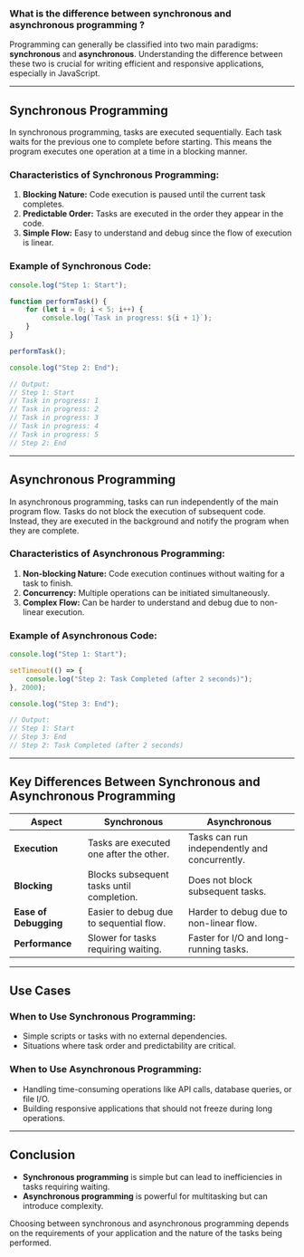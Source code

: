 ### **What is the difference between synchronous and asynchronous programming ?**

Programming can generally be classified into two main paradigms: **synchronous** and **asynchronous**. Understanding the difference between these two is crucial for writing efficient and responsive applications, especially in JavaScript.

---

## Synchronous Programming

In synchronous programming, tasks are executed sequentially. Each task waits for the previous one to complete before starting. This means the program executes one operation at a time in a blocking manner.

### Characteristics of Synchronous Programming:
1. **Blocking Nature:** Code execution is paused until the current task completes.
2. **Predictable Order:** Tasks are executed in the order they appear in the code.
3. **Simple Flow:** Easy to understand and debug since the flow of execution is linear.

### Example of Synchronous Code:
```javascript
console.log("Step 1: Start");

function performTask() {
    for (let i = 0; i < 5; i++) {
        console.log(`Task in progress: ${i + 1}`);
    }
}

performTask();

console.log("Step 2: End");

// Output:
// Step 1: Start
// Task in progress: 1
// Task in progress: 2
// Task in progress: 3
// Task in progress: 4
// Task in progress: 5
// Step 2: End
```

---

## Asynchronous Programming

In asynchronous programming, tasks can run independently of the main program flow. Tasks do not block the execution of subsequent code. Instead, they are executed in the background and notify the program when they are complete.

### Characteristics of Asynchronous Programming:
1. **Non-blocking Nature:** Code execution continues without waiting for a task to finish.
2. **Concurrency:** Multiple operations can be initiated simultaneously.
3. **Complex Flow:** Can be harder to understand and debug due to non-linear execution.

### Example of Asynchronous Code:
```javascript
console.log("Step 1: Start");

setTimeout(() => {
    console.log("Step 2: Task Completed (after 2 seconds)");
}, 2000);

console.log("Step 3: End");

// Output:
// Step 1: Start
// Step 3: End
// Step 2: Task Completed (after 2 seconds)
```

---

## Key Differences Between Synchronous and Asynchronous Programming

| **Aspect**            | **Synchronous**                              | **Asynchronous**                              |
|-----------------------|----------------------------------------------|----------------------------------------------|
| **Execution**         | Tasks are executed one after the other.     | Tasks can run independently and concurrently. |
| **Blocking**          | Blocks subsequent tasks until completion.   | Does not block subsequent tasks.             |
| **Ease of Debugging** | Easier to debug due to sequential flow.     | Harder to debug due to non-linear flow.       |
| **Performance**       | Slower for tasks requiring waiting.         | Faster for I/O and long-running tasks.        |

---

## Use Cases

### When to Use Synchronous Programming:
- Simple scripts or tasks with no external dependencies.
- Situations where task order and predictability are critical.

### When to Use Asynchronous Programming:
- Handling time-consuming operations like API calls, database queries, or file I/O.
- Building responsive applications that should not freeze during long operations.

---

## Conclusion

- **Synchronous programming** is simple but can lead to inefficiencies in tasks requiring waiting.
- **Asynchronous programming** is powerful for multitasking but can introduce complexity.

Choosing between synchronous and asynchronous programming depends on the requirements of your application and the nature of the tasks being performed.